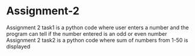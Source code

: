 # Assignment-2
Assignment 2 task1 is a python code where user enters a number and the program can tell if the number entered is an odd or even number
Assignment 2 task2 is a python code where sum of numbers from 1-50 is displayed 
